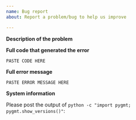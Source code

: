 ```yaml
---
name: Bug report
about: Report a problem/bug to help us improve

---
```


**Description of the problem**

<!-- Please be as detailed as you can when describing an issue. The more information we have, the easier it will be for us to track this down. -->

**Full code that generated the error**

```python
PASTE CODE HERE
```

**Full error message**

```
PASTE ERROR MESSAGE HERE
```

**System information**

Please post the output of `python -c "import pygmt; pygmt.show_versions()"`:


